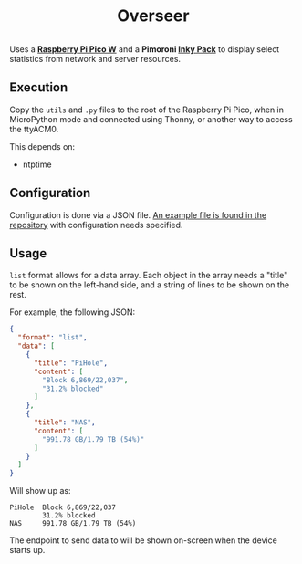 <h1 align="center">Overseer</h1>
<p align="center">
  <img src="https://github.com/soup-bowl/overseer/assets/11209477/7456aa83-eaeb-4d2c-925d-1d1798af25ba" alt="" />
</p>

Uses a **[Raspberry Pi Pico W](https://www.raspberrypi.com/products/raspberry-pi-pico/)** and a **Pimoroni [Inky Pack](https://shop.pimoroni.com/products/pico-inky-pack?variant=40044626051155)** to display select statistics from network and server resources.

## Execution 

Copy the `utils` and `.py` files to the root of the Raspberry Pi Pico, when in MicroPython mode and connected using Thonny, or another way to access the ttyACM0.

This depends on:

* ntptime

## Configuration

Configuration is done via a JSON file. [An example file is found in the repository](/config.json.example) with configuration needs specified.

## Usage

`list` format allows for a data array. Each object in the array needs a "title" to be shown on the left-hand side, and a string of lines to be shown on the rest.

For example, the following JSON:

```json
{
  "format": "list",
  "data": [
    {
      "title": "PiHole",
      "content": [
        "Block 6,869/22,037",
        "31.2% blocked"
      ]
    },
    {
      "title": "NAS",
      "content": [
        "991.78 GB/1.79 TB (54%)"
      ]
    }
  ]
}
```

Will show up as:

```
PiHole  Block 6,869/22,037
        31.2% blocked
NAS     991.78 GB/1.79 TB (54%)
```

The endpoint to send data to will be shown on-screen when the device starts up.
